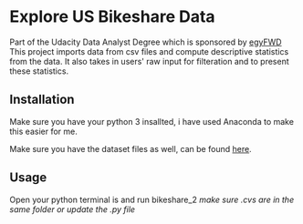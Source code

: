 # Explore US Bikeshare Data
Part of the Udacity Data Analyst Degree which is sponsored by [egyFWD](https://egfwd.com/specializtion/data-analysis-professional/)
This project imports data from csv files and compute descriptive statistics from the data. It also takes in users' raw input for filteration and to present these statistics.

## Installation
Make sure you have your python 3 insallted, i have used Anaconda to make this easier for me.

Make sure you have the dataset files as well, can be found [here](https://drive.google.com/drive/folders/16FfhNDfAh0DvTIRw9r0plmWZlHPEcBa4).

## Usage
Open your python terminal is and run bikeshare_2 *make sure .cvs are in the same folder or update the .py file*

